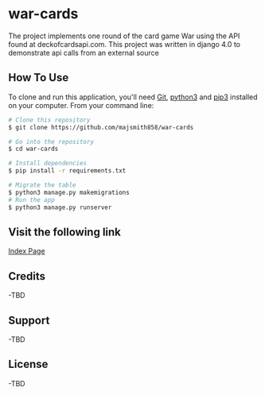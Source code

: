 # war-cards
The project implements one round of the card game War using the API found at deckofcardsapi.com. This project was written in django 4.0 to demonstrate api calls from an external source

## How To Use

To clone and run this application, you'll need [Git](https://git-scm.com), [python3](https://www.python.org/downloads/) and [pip3](https://pip.pypa.io/en/stable/installation/) installed on your computer. From your command line:

```bash
# Clone this repository
$ git clone https://github.com/majsmith858/war-cards

# Go into the repository
$ cd war-cards

# Install dependencies
$ pip install -r requirements.txt

# Migrate the table
$ python3 manage.py makemigrations
# Run the app
$ python3 manage.py runserver
```
## Visit the following link

[Index Page](http://127.0.0.1:8000/war/)
## Credits
-TBD
## Support
-TBD
## License
-TBD
